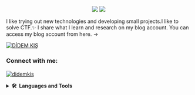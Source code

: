 <div id="header" align="center">
  <img src="https://cdn.dribbble.com/users/1261045/screenshots/11391612/media/58cd07da8fb87504d054fb1d186abcb0.gif" width="400"/>
  
  <img src="https://media.giphy.com/media/M9gbBd9nbDrOTu1Mqx/giphy.gif" width="200"/>
</div>


I like trying out new technologies and developing small projects.I like to solve CTF.✨
I share what I learn and research on my blog account. You can access my blog account from here. -> 

[![DİDEM KIŞ](https://github-readme-medium.vercel.app/?username=didem.kis)](https://medium.com/@didem.kis)


### Connect with me:

[gmail]: didemkis09@gmail.com
<a href="https://www.linkedin.com/in/didemkis/" target="blank"><img align="center" src="https://raw.githubusercontent.com/rahuldkjain/github-profile-readme-generator/master/src/images/icons/Social/linked-in-alt.svg" alt="didemkis" height="30" width="40" /></a> 



<details>
  <summary><b>🛠️&nbsp;&nbsp;Languages&nbsp;and&nbsp;Tools</b></summary>
  <br/>
  
  <a href="https://www.python.org" target="_blank"> <img src="https://raw.githubusercontent.com/devicons/devicon/master/icons/python/python-original.svg" alt="python" width="40" height="40"/> </a>  <a href="https://www.mysql.com/" target="_blank"> <img src="https://raw.githubusercontent.com/devicons/devicon/master/icons/mysql/mysql-original-wordmark.svg" alt="mysql" width="40" height="40"/> </a> [<img align="left" alt="Adobe XD" width="26px" src=" https://raw.githubusercontent.com/github/explore/cebd63002168a05a6a642f309227eefeccd92950/topics/linux/linux.png" />][linux] [<img align="left" alt="Visual Studio Code" width="26px" src="https://raw.githubusercontent.com/github/explore/80688e429a7d4ef2fca1e82350fe8e3517d3494d/topics/visual-studio-code/visual-studio-code.png" />][vsCode]
[<img align="left" alt="Git" width="26px" src="https://raw.githubusercontent.com/github/explore/80688e429a7d4ef2fca1e82350fe8e3517d3494d/topics/git/git.png" />][git] 
  
 

<img src="https://tryhackme-badges.s3.amazonaws.com/didem.kis.png" alt="TryHackMe">


          
